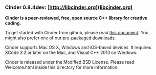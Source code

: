 ### Cinder 0.8.4dev: [http://libcinder.org](libcinder.org)

**Cinder is a peer-reviewed, free, open source C++ library for creative coding.**

To get started with Cinder from github, please read [this document](http://libcinder.org/docs/welcome/GitSetup.html). You might also prefer
one of our [pre-packaged downloads](http://libcinder.org/download/).

Cinder supports Mac OS X, Windows and iOS-based devices. It requires XCode 3.2 or later on the Mac, and Visual C++ 2010 on Windows.

Cinder is released under the Modified BSD License.
Please read Welcome.html inside this directory for more information.